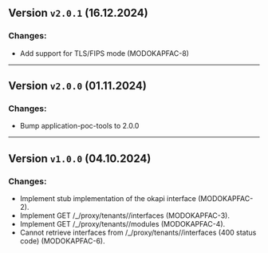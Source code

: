 ## Version `v2.0.1` (16.12.2024)
### Changes:
* Add support for TLS/FIPS mode (MODOKAPFAC-8)
---
## Version `v2.0.0` (01.11.2024)
### Changes:
* Bump application-poc-tools to 2.0.0
---
## Version `v1.0.0` (04.10.2024)
### Changes:
* Implement stub implementation of the okapi interface (MODOKAPFAC-2).
* Implement GET /_/proxy/tenants/<tenant>/interfaces (MODOKAPFAC-3).
* Implement GET /_/proxy/tenants/<tenant>/modules (MODOKAPFAC-4).
* Cannot retrieve interfaces from /_/proxy/tenants/<tenant>/interfaces (400 status code) (MODOKAPFAC-6).
